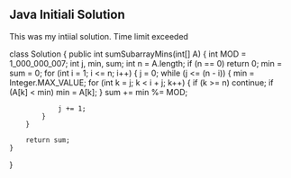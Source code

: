 
## Java Initiali Solution

This was my intiial solution. Time limit exceeded

class Solution 
{
    public int sumSubarrayMins(int[] A) 
    {
        int MOD = 1_000_000_007;
        int j, min, sum;
        int n = A.length;
        if (n == 0) return 0;
        min = sum = 0;
        for (int i = 1; i <= n; i++)
        {
            j = 0;
            while (j <= (n - i))
            {
                min = Integer.MAX_VALUE;
                for (int k = j; k < i + j; k++)
                {
                    if (k >= n) continue;
                    if (A[k] < min) min = A[k];
                }
                sum += min %= MOD;

                j += 1;
            }
        }
        
        return sum;
    }
}